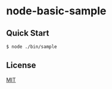 node-basic-sample
=================

## Quick Start

```bash
$ node ./bin/sample
```

## License

[MIT](LICENSE)

